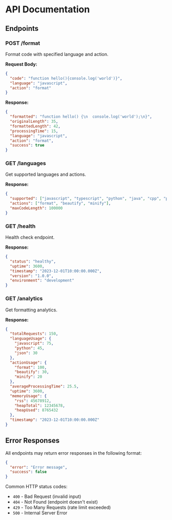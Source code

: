 # API Documentation

## Endpoints

### POST /format
Format code with specified language and action.

**Request Body:**
```json
{
  "code": "function hello(){console.log('world')}",
  "language": "javascript",
  "action": "format"
}
```

**Response:**
```json
{
  "formatted": "function hello() {\n  console.log('world');\n}",
  "originalLength": 35,
  "formattedLength": 42,
  "processingTime": 15,
  "language": "javascript",
  "action": "format",
  "success": true
}
```

### GET /languages
Get supported languages and actions.

**Response:**
```json
{
  "supported": ["javascript", "typescript", "python", "java", "cpp", "php", "sql", "json", "css", "html", "xml", "yaml"],
  "actions": ["format", "beautify", "minify"],
  "maxCodeLength": 100000
}
```

### GET /health
Health check endpoint.

**Response:**
```json
{
  "status": "healthy",
  "uptime": 3600,
  "timestamp": "2023-12-01T10:00:00.000Z",
  "version": "1.0.0",
  "environment": "development"
}
```

### GET /analytics
Get formatting analytics.

**Response:**
```json
{
  "totalRequests": 150,
  "languageUsage": {
    "javascript": 75,
    "python": 45,
    "json": 30
  },
  "actionUsage": {
    "format": 100,
    "beautify": 30,
    "minify": 20
  },
  "averageProcessingTime": 25.5,
  "uptime": 3600,
  "memoryUsage": {
    "rss": 45678912,
    "heapTotal": 12345678,
    "heapUsed": 8765432
  },
  "timestamp": "2023-12-01T10:00:00.000Z"
}
```

## Error Responses

All endpoints may return error responses in the following format:

```json
{
  "error": "Error message",
  "success": false
}
```

Common HTTP status codes:
- `400` - Bad Request (invalid input)
- `404` - Not Found (endpoint doesn't exist)
- `429` - Too Many Requests (rate limit exceeded)
- `500` - Internal Server Error